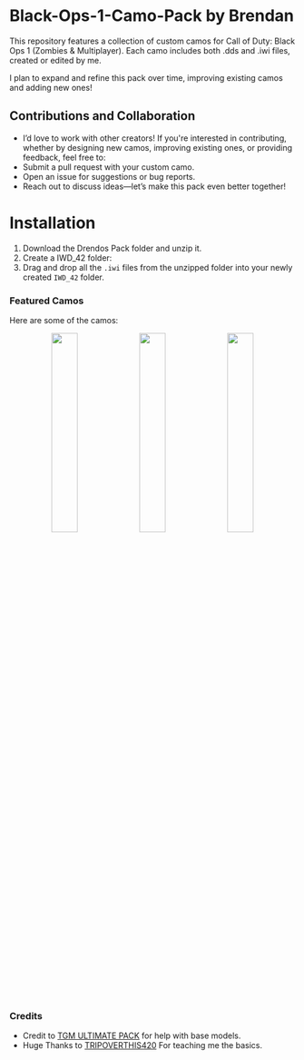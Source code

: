 # Black-Ops-1-Camo-Pack by Brendan

This repository features a collection of custom camos for Call of Duty: Black Ops 1 (Zombies & Multiplayer). 
Each camo includes both .dds and .iwi files, created or edited by me.

I plan to expand and refine this pack over time, improving existing camos and adding new ones!

## Contributions and Collaboration
- I’d love to work with other creators! If you're interested in contributing, whether by designing new camos, improving existing ones, or providing feedback, feel free to:
- Submit a pull request with your custom camo.
- Open an issue for suggestions or bug reports.
- Reach out to discuss ideas—let’s make this pack even better together!

# Installation
1. Download the Drendos Pack folder and unzip it.
2. Create a IWD_42 folder:
4. Drag and drop all the `.iwi` files from the unzipped folder into your newly created `IWD_42` folder.

### Featured Camos
Here are some of the camos:

<p align="center">
  <img src="https://github.com/devDrendos/Black-Ops-1-Camo-Pack/blob/main/Drendos%20Pack/pictures/19.JPG?raw=true" width="30%">
  <img src="https://github.com/devDrendos/Black-Ops-1-Camo-Pack/blob/main/Drendos%20Pack/pictures/olympia.JPG?raw=true" width="30%">
  <img src="https://github.com/devDrendos/Black-Ops-1-Camo-Pack/blob/main/Drendos%20Pack/pictures/m.JPG?raw=true" width="30%">
</p>

### Credits
- Credit to [TGM ULTIMATE PACK](https://www.youtube.com/watch?v=ryakPLwCAG0) for help with base models.
- Huge Thanks to [TRIPOVERTHIS420](https://www.youtube.com/watch?v=uj2jFbTWPhY&list=LL&index=1) For teaching me the basics.


